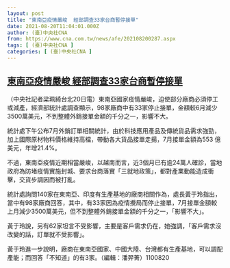 ```yaml
---
layout: post
title: "東南亞疫情嚴峻  經部調查33家台商暫停接單"
date: 2021-08-20T11:04:01.000Z
author: (臺)中央社CNA
from: https://www.cna.com.tw/news/afe/202108200287.aspx
tags: [ (臺)中央社CNA ]
categories: [ (臺)中央社CNA ]
---
```

<!--1629457441000-->
[東南亞疫情嚴峻  經部調查33家台商暫停接單](https://www.cna.com.tw/news/afe/202108200287.aspx)
------

<div>
<div></div><div class="paragraph"><p>（中央社記者梁珮綺台北20日電）東南亞國家疫情嚴峻，迫使部分廠商必須停工或減產，經濟部統計處調查顯示，98家廠商中有33家停止接單，金額較6月減少3500萬美元，不到整體外銷接單金額的千分之一，影響不大。</p><p>統計處下午公布7月外銷訂單相關統計，由於科技應用產品及傳統貨品需求強勁，加上國際原材物料價格維持高檔，帶動各大貨品接單走揚，7月接單金額為553 億美元，年增21.4%。</p><p>不過，東南亞疫情近期相當嚴峻，以越南而言，近3個月已有逾24萬人確診，當地政府為防堵疫情實施封城、要求台商落實「三就地政策」，都對產業動能造成衝擊，交貨步調因而被打亂。</p><p>統計處詢問140家在東南亞、印度有生產基地的廠商相關作為，處長黃于玲指出，當中有98家廠商回答，其中，有33家因為疫情攪局而停止接單，7月接單金額較上月減少3500萬美元，但不到整體外銷接單金額的千分之一，「影響不大」。</p><p>黃于玲說，另有62家坦言不受影響，主要是客戶需求仍在，她強調，「客戶需求沒改變的話，訂單就不受影響」。</p><p>黃于玲進一步說明，廠商在東南亞國家、中國大陸、台灣都有生產基地，可以調配產能；而回答「不知道」的有3家。（編輯：潘羿菁）1100820</p></div>
</div>
